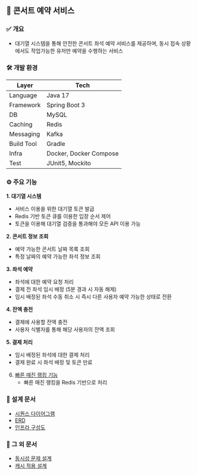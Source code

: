 ## 🎫 콘서트 예약 서비스

### ✅ 개요
- 대기열 시스템을 통해 안전한 콘서트 좌석 예약 서비스를 제공하며, 동시 접속 상황에서도 작업가능한 유저만 예약을 수행하는 서비스

### 🛠️ 개발 환경
| Layer | Tech |
|-------|------|
| Language | Java 17 |
| Framework | Spring Boot 3|
| DB | MySQL |
| Caching | Redis |
| Messaging | Kafka |
| Build Tool | Gradle |
| Infra | Docker, Docker Compose |
| Test | JUnit5, Mockito |

### ⚙️ 주요 기능
**1. 대기열 시스템**
   - 서비스 이용을 위한 대기열 토큰 발급
   - Redis 기반 토큰 큐를 이용한 입장 순서 제어
   - 토큰을 이용해 대기열 검증을 통과해야 모든 API 이용 가능

**2. 콘서트 정보 조회**
   - 예약 가능한 콘서트 날짜 목록 조회
   - 특정 날짜의 예약 가능한 좌석 정보 조회

**3. 좌석 예약**
   - 좌석에 대한 예약 요청 처리
   - 결제 전 좌석 임시 배정 (5분 경과 시 자동 해제)
   - 임시 배정된 좌석 수동 취소 시 즉시 다른 사용자 예약 가능한 상태로 전환

**4. 잔액 충전**
   - 결제에 사용할 잔액 충전
   - 사용자 식별자를 통해 해당 사용자의 잔액 조회

**5. 결제 처리**
   - 임시 배정된 좌석에 대한 결제 처리
   - 결제 완료 시 좌석 배정 및 토큰 만료

6. [빠른 매진 랭킹 기능](https://github.com/hw03822/concert-server/blob/main/docs/콘서트매진랭킹설계.md)
   - 빠른 매진 랭킹을 Redis 기반으로 처리

### 📝 설계 문서
- [시퀀스 다이어그램](https://github.com/hw03822/concert-server/blob/main/docs/sequence.md) 
- [ERD](https://github.com/hw03822/concert-server/blob/main/docs/erd.md)
- [인프라 구성도](https://github.com/hw03822/concert-server/blob/main/docs/infra.md)

### 📝 그 외 문서
- [동시성 문제 설계](https://github.com/hw03822/concert-server/blob/main/docs/concurrencyIssue.md)
- [캐시 적용 설계](https://github.com/hw03822/concert-server/blob/main/docs/Cache.md)
